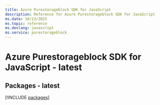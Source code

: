 ```yaml
---
title: Azure Purestorageblock SDK for JavaScript
description: Reference for Azure Purestorageblock SDK for JavaScript
ms.date: 10/13/2025
ms.topic: reference
ms.devlang: javascript
ms.service: purestorageblock
---
```

# Azure Purestorageblock SDK for JavaScript - latest
## Packages - latest
[!INCLUDE [packages](purestorageblock-index.md)]